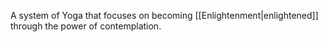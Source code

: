 A system of Yoga that focuses on becoming [[Enlightenment|enlightened]] through the power of contemplation.